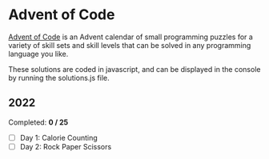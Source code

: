 # Advent of Code

[Advent of Code](https://adventofcode.com/) is an Advent calendar of small programming puzzles for a variety of skill sets and skill levels that can be solved in any programming language you like.

These solutions are coded in javascript, and can be displayed in the console by running the solutions.js file.

## 2022

Completed: **0 / 25**

- [ ] Day 1: Calorie Counting
- [ ] Day 2: Rock Paper Scissors
